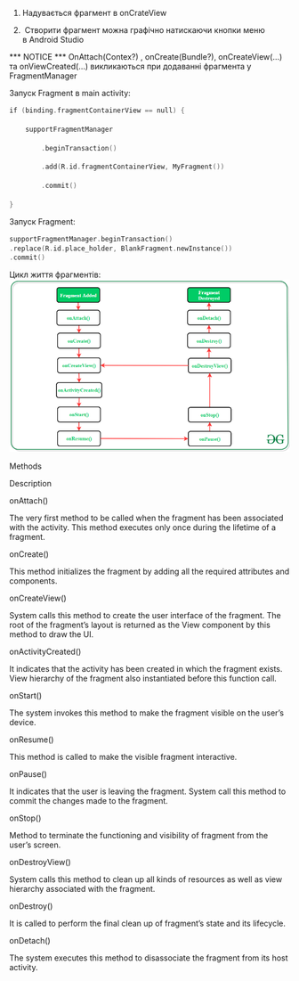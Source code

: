 1.  Надувається фрагмент в onCrateView 
    
2.   Створити фрагмент можна графічно натискаючи кнопки меню в Android Studio

*** NOTICE *** 
OnAttach(Contex?) , onCreate(Bundle?), onCreateView(...) та onViewCreated(...) викликаються при додаванні фрагмента у FragmentManager

Запуск Fragment в main activity: 

```kotlin
if (binding.fragmentContainerView == null) { 

    supportFragmentManager 

        .beginTransaction() 

        .add(R.id.fragmentContainerView, MyFragment()) 

        .commit() 

}
```

Запуск Fragment: 
```kotlin
supportFragmentManager.beginTransaction() 
.replace(R.id.place_holder, BlankFragment.newInstance()) 
.commit()
```

Цикл життя фрагментів:
![alt text](pictures/006-1.png)

Methods 

Description 

onAttach() 

The very first method to be called when the fragment has been associated with the activity. This method executes only once during the lifetime of a fragment.   

onCreate() 

This method initializes the fragment by adding all the required attributes and components. 

onCreateView() 

System calls this method to create the user interface of the fragment. The root of the fragment’s layout is returned as the View component by this method to draw the UI. 

onActivityCreated() 

It indicates that the activity has been created in which the fragment exists. View hierarchy of the fragment also instantiated before this function call.  

onStart() 

The system invokes this method to make the fragment visible on the user’s device. 

onResume() 

This method is called to make the visible fragment interactive. 

onPause() 

It indicates that the user is leaving the fragment. System call this method to commit the changes made to the fragment.  

onStop() 

Method to terminate the functioning and visibility of fragment from the user’s screen.  

onDestroyView() 

System calls this method to clean up all kinds of resources as well as view hierarchy associated with the fragment. 

onDestroy() 

It is called to perform the final clean up of fragment’s state and its lifecycle. 

onDetach() 

The system executes this method to disassociate the fragment from its host activity.

